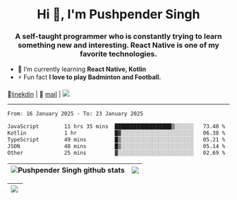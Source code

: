 <h1 align="center">Hi 👋, I'm Pushpender Singh</h1>
<h3 align="center">A self-taught programmer who is constantly trying to learn something new and interesting. React Native is one of my favorite technologies.</h3>

- 🌱 I’m currently learning **React Native, Kotlin**
- ⚡ Fun fact **I love to play Badminton and Football.**

👔[linekdin](https://www.linkedin.com/in/pushpender-singh-240061202/) | 📧 [mail](mailto:pushpendersingh694@gmail.com) | 
<a href="https://github.com/pushpender-singh-ap/pushpender-singh-ap">
    <img src="https://komarev.com/ghpvc/?username=pushpender-singh-ap&style=for-the-badge">
</a>


---

<!--START_SECTION:waka-->

```txt
From: 16 January 2025 - To: 23 January 2025

JavaScript        11 hrs 35 mins  ██████████████████▒░░░░░░   73.40 %
Kotlin            1 hr            █▓░░░░░░░░░░░░░░░░░░░░░░░   06.38 %
TypeScript        49 mins         █▒░░░░░░░░░░░░░░░░░░░░░░░   05.21 %
JSON              48 mins         █▒░░░░░░░░░░░░░░░░░░░░░░░   05.14 %
Other             25 mins         ▓░░░░░░░░░░░░░░░░░░░░░░░░   02.69 %
```

<!--END_SECTION:waka-->


| <a><img align="center" src="https://github-readme-stats-iota-ecru-15.vercel.app/api?username=pushpender-singh-ap&show_icons=true&include_all_commits=true&theme=buefy&hide_border=true" alt="Pushpender Singh github stats" /></a> | <a><img align="center" src="https://github-readme-stats-iota-ecru-15.vercel.app/api/top-langs/?username=pushpender-singh-ap&layout=compact&theme=buefy&hide_border=true" /></a> |
| ------------- | ------------- |

| <a> <img align="left" src="https://github-readme-streak-stats.herokuapp.com/?user=pushpender-singh-ap" /></br> </a> |
| ------------- |
